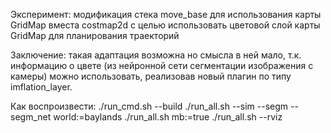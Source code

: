 Эксперимент: модификация стека move_base для использования карты GridMap вместа costmap2d с целью использовать цветовой слой карты GridMap для планирования траекторий

Заключение:
такая адаптация возможна но смысла в ней мало, т.к. информацию о цвете (из нейронной сети сегментации изображения с камеры) можно использовать, реализовав новый плагин по типу imflation_layer.

Как воспроизвести:
./run_cmd.sh --build
./run_all.sh --sim --segm --segm_net world:=baylands
./run_all.sh mb:=true
./run_all.sh --rviz

